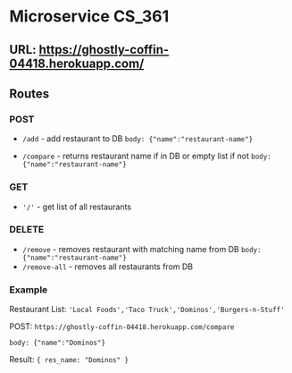# Microservice CS_361

## URL: <https://ghostly-coffin-04418.herokuapp.com/>

## Routes

### POST

- `/add` - add restaurant to DB `body: {"name":"restaurant-name"}`

- `/compare` - returns restaurant name if in DB or empty list if not `body: {"name":"restaurant-name"}`

### GET

- `'/'` - get list of all restaurants

### DELETE

- `/remove` - removes restaurant with matching name from DB `body: {"name":"restaurant-name"}`
- `/remove-all` - removes all restaurants from DB

### Example

Restaurant List: `'Local Foods','Taco Truck','Dominos','Burgers-n-Stuff'`

POST: `https://ghostly-coffin-04418.herokuapp.com/compare`

`body: {"name":"Dominos"}`  

Result:
`{ res_name: "Dominos" }`
